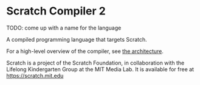 # Scratch Compiler 2

TODO: come up with a name for the language

A compiled programming language that targets Scratch.

For a high-level overview of the compiler, see [the architecture](architecture.md).

Scratch is a project of the Scratch Foundation, in collaboration with the
Lifelong Kindergarten Group at the MIT Media Lab. It is available for free at
<https://scratch.mit.edu>
